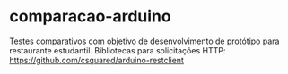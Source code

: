 # comparacao-arduino
Testes comparativos com objetivo de desenvolvimento de protótipo para restaurante estudantil.
Bibliotecas para solicitações HTTP: https://github.com/csquared/arduino-restclient
